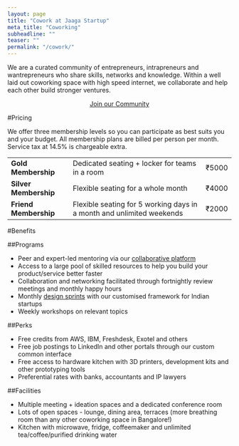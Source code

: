 ```yaml
---
layout: page
title: "Cowork at Jaaga Startup"
meta_title: "Coworking"
subheadline: ""
teaser: ""
permalink: "/cowork/"
---
```


We are a curated community of entrepreneurs, intrapreneurs and wantrepreneurs who share skills, networks and knowledge. Within a well laid out coworking space with high speed internet, we collaborate and help each other build stronger ventures.  

<center>
<a href="http://goo.gl/forms/LN1IZjocxk" class="btn">Join our Community</a>
</center>

#Pricing

We offer three membership levels so you can participate as best suits you and your budget. All membership plans are billed per person per month. Service tax at 14.5% is chargeable extra.

<table>
    <tr>
        <td><b>Gold Membership</b></td>
        <td>Dedicated seating + locker for teams in a room</td>
        <td>₹5000</td>
    </tr>   
    <tr>
        <td><b>Silver Membership</b></td>
        <td>Flexible seating for a whole month</td>
        <td>₹4000</td>
    </tr>
    <tr>
        <td><b>Friend Membership</b></td>
        <td>Flexible seating for 5 working days in a month and unlimited weekends</td>
        <td>₹2000</td>
    </tr>
    
</table>

#Benefits

##Programs

- Peer and expert-led mentoring via our [collaborative platform](http://community.jaagastartup.in)
- Access to a large pool of skilled resources to help you build your product/service better faster
- Collaboration and networking facilitated through fortnightly review meetings and monthly happy hours
- Monthly [design sprints](http://www.gv.com/sprint/) with our customised framework for Indian startups
- Weekly workshops on relevant topics

##Perks

- Free credits from AWS, IBM, Freshdesk, Exotel and others
- Free job postings to LinkedIn and other portals through our custom common interface
- Free access to hardware kitchen with 3D printers, development kits and other prototyping tools
- Preferential rates with banks, accountants and IP lawyers

##Facilities

- Multiple meeting + ideation spaces and a dedicated conference room
- Lots of open spaces - lounge, dining area, terraces (more breathing room than any other coworking space in Bangalore!)
- Kitchen with microwave, fridge, coffeemaker and unlimited tea/coffee/purified drinking water